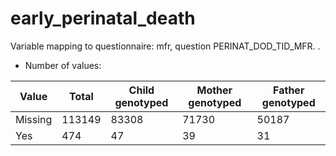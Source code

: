 # early_perinatal_death
Variable mapping to questionnaire: mfr, question PERINAT_DOD_TID_MFR.
.
- Number of values:

| Value | Total | Child genotyped | Mother genotyped | Father genotyped |
| ----- | ----- | --------------- | ---------------- | ---------------- |
| Missing | 113149 | 83308 | 71730 | 50187 |
| Yes | 474 | 47 | 39 |31 |



